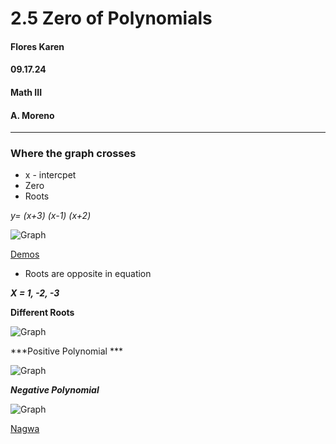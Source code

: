 # 2.5 Zero of Polynomials 
#### Flores Karen 
#### 09.17.24
#### Math III
#### A. Moreno



---
### **Where the graph crosses**
* x - intercpet 
* Zero 
* Roots


*y= (x+3) (x-1) (x+2)*

![Graph](Images/Screenshot%202024-10-09%20at%2012.12.18 PM.png "Graph")

[Demos](https://www.desmos.com/calculator "Demos")

- Roots are opposite in equation 

***X = 1, -2, -3***

**Different Roots**

![Graph](Images/Screenshot%202024-10-11%20at%208.11.52 AM.png "Graph")


***Positive Polynomial ***

![Graph](Images/Screenshot%202024-10-11%20at%208.15.03 AM.png "Graph")


***Negative Polynomial***

![Graph](Images/Screenshot%202024-10-11%20at%208.15.35 AM.png "Graph")


[Nagwa](https://www.nagwa.com/en/explainers/897170259348/ "Nagwa")
